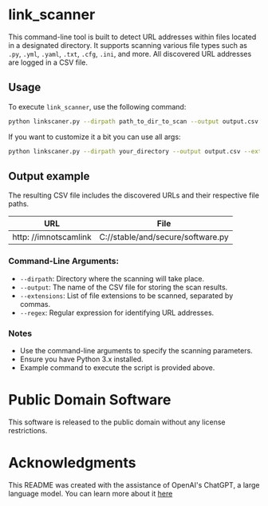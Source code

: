# link_scanner

This command-line tool is built to detect URL addresses within files located in a designated directory. It supports scanning various file types such as `.py`, `.yml`, `.yaml`, `.txt`, `.cfg`, `.ini`, and more. All discovered URL addresses are logged in a CSV file.

## Usage

To execute `link_scanner`, use the following command:

```bash
python linkscaner.py --dirpath path_to_dir_to_scan --output output.csv
```

If you want to customize it a bit you can use all args:

```bash
python linkscaner.py --dirpath your_directory --output output.csv --extensions .py,.yml,.yaml,.txt,.cfg,.ini --regex https?://\S+
```

## Output example

The resulting CSV file includes the discovered URLs and their respective file paths.

| URL                   | File                              | 
|-----------------------|-----------------------------------|
| http: //imnotscamlink | C://stable/and/secure/software.py |


### Command-Line Arguments:

- `--dirpath`: Directory where the scanning will take place.
- `--output`: The name of the CSV file for storing the scan results.
- `--extensions`: List of file extensions to be scanned, separated by commas.
- `--regex`: Regular expression for identifying URL addresses.

### Notes

- Use the command-line arguments to specify the scanning parameters.
- Ensure you have Python 3.x installed.
- Example command to execute the script is provided above.

# Public Domain Software
This software is released to the public domain without any license restrictions.

# Acknowledgments
This README was created with the assistance of OpenAI's ChatGPT, a large language model.
You can learn more about it [here](https://chat.openai.com/chat)
